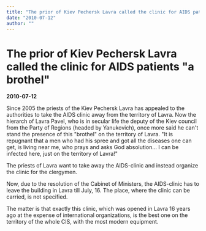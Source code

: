 ```yaml
---
title: "The prior of Kiev Pechersk Lavra called the clinic for AIDS patients \"a brothel\""
date: "2010-07-12"
author: ""
---
```


# The prior of Kiev Pechersk Lavra called the clinic for AIDS patients "a brothel"

**2010-07-12** 

Since 2005 the priests of the Kiev Pechersk Lavra has appealed to the authorities to take the AIDS clinic away from the territory of Lavra. Now the hierarch of Lavra Pavel, who is in secular life the deputy of the Kiev council from the Party of Regions (headed by Yanukovich), once more said he can't stand the presence of this "brothel" on the territory of Lavra. "It is repugnant that a men who had his spree and got all the diseases one can get, is living near me, who prays and asks God absolution... I can be infected here, just on the territory  of Lavra!"

The priests of Lavra want to take away the AIDS-clinic and instead organize the clinic for the clergymen.

Now, due to the resolution of the Cabinet of Ministers, the AIDS-clinic has to leave the building in Lavra till July, 16. The place, where the clinic can be carried, is not specified.

The matter is that exactly this clinic, which was opened in Lavra 16 years ago at the expense of international organizations, is the best one on the territory of the whole CIS, with the most modern equipment.